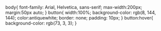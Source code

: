body{
    font-family: Arial, Helvetica, sans-serif;
    max-width:200px;
    margin:50px auto;
}
button{
    width:100%;
    background-color: rgb(8, 144, 144);
    color:antiquewhite;
    border: none;
    padding: 10px;
}
button:hover{
    background-color: rgb(73, 3, 3);
}

